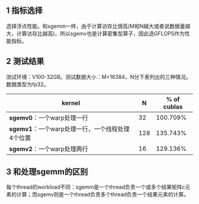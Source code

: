 ## 1 指标选择

选择浮点性能。和sgemm一样，由于计算访存比很高(M和N越大或者说数据量越大，计算访存比越高)，所以sgemv也是计算密集型算子，因此选GFLOPS作为性能指标。

## 2 测试结果

测试环境：V100-32GB。测试数据大小：M=16384，N分下表列出的三种情况。数据类型为fp32。

|kernel|N|% of cublas|
|-|-|-|
|**sgemv0**：一个warp处理一行|32|100.709%|
|**sgemv1**：一个warp处理一行，一个线程处理4个位置|128|135.743%|
|**sgemv2**：一个warp处理两行|16|129.136%|

## 3 和处理sgemm的区别

每个thread的workload不同：sgemm是一个thread负责一个或多个结果矩阵c元素的计算；而sgemv则是一个thread负责多个thread负责一个结果元素的计算。

